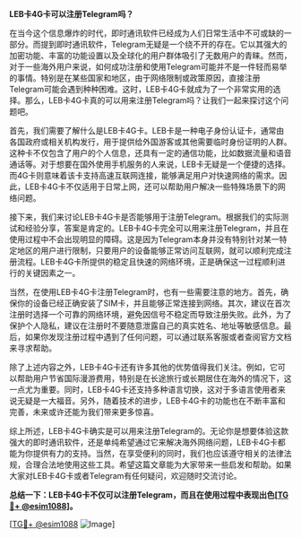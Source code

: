 **LEB卡4G卡可以注册Telegram吗？**

在当今这个信息爆炸的时代，即时通讯软件已经成为人们日常生活中不可或缺的一部分。而提到即时通讯软件，Telegram无疑是一个绕不开的存在。它以其强大的加密功能、丰富的功能设置以及全球化的用户群体吸引了无数用户的青睐。然而，对于一些海外用户来说，如何成功注册和使用Telegram可能并不是一件轻而易举的事情。特别是在某些国家和地区，由于网络限制或政策原因，直接注册Telegram可能会遇到种种困难。这时，LEB卡4G卡就成为了一个非常实用的选择。那么，LEB卡4G卡真的可以用来注册Telegram吗？让我们一起来探讨这个问题吧。

首先，我们需要了解什么是LEB卡4G卡。LEB卡是一种电子身份认证卡，通常由各国政府或相关机构发行，用于提供给外国游客或其他需要临时身份证明的人群。这种卡不仅包含了用户的个人信息，还具有一定的通信功能，比如数据流量和语音通话等。对于想要在国外使用手机服务的人来说，LEB卡无疑是一个便捷的选择。而4G卡则意味着该卡支持高速互联网连接，能够满足用户对快速网络的需求。因此，LEB卡4G卡不仅适用于日常上网，还可以帮助用户解决一些特殊场景下的网络问题。

接下来，我们来讨论LEB卡4G卡是否能够用于注册Telegram。根据我们的实际测试和经验分享，答案是肯定的。LEB卡4G卡完全可以用来注册Telegram，并且在使用过程中不会出现明显的障碍。这是因为Telegram本身并没有特别针对某一特定地区的用户进行限制，只要用户的设备能够正常访问互联网，就可以顺利完成注册流程。LEB卡4G卡所提供的稳定且快速的网络环境，正是确保这一过程顺利进行的关键因素之一。

当然，在使用LEB卡4G卡注册Telegram时，也有一些需要注意的地方。首先，确保你的设备已经正确安装了SIM卡，并且能够正常连接到网络。其次，建议在首次注册时选择一个可靠的网络环境，避免因信号不稳定而导致注册失败。此外，为了保护个人隐私，建议在注册时不要随意泄露自己的真实姓名、地址等敏感信息。最后，如果你发现注册过程中遇到了任何问题，可以通过联系客服或者查阅官方文档来寻求帮助。

除了上述内容之外，LEB卡4G卡还有许多其他的优势值得我们关注。例如，它可以帮助用户节省国际漫游费用，特别是在长途旅行或长期居住在海外的情况下，这一点尤为重要。同时，LEB卡4G卡还支持多种语言切换，这对于多语言使用者来说无疑是一大福音。另外，随着技术的进步，LEB卡4G卡的功能也在不断丰富和完善，未来或许还能为我们带来更多惊喜。

综上所述，LEB卡4G卡确实是可以用来注册Telegram的。无论你是想要体验这款强大的即时通讯软件，还是单纯希望通过它来解决海外网络问题，LEB卡4G卡都能为你提供有力的支持。当然，在享受便利的同时，我们也应该遵守相关的法律法规，合理合法地使用这些工具。希望这篇文章能为大家带来一些启发和帮助。如果大家对LEB卡4G卡或者Telegram有任何疑问，欢迎随时交流讨论。

**总结一下：LEB卡4G卡不仅可以注册Telegram，而且在使用过程中表现出色[[TG💪+ @esim1088](https://t.me/s/esim1088)]。**

[[TG💪+ @esim1088](https://t.me/s/esim1088) ![Image](https://i.postimg.cc/4NQfJmqS/Snipaste-2025-05-13-00-14-12.png)]
